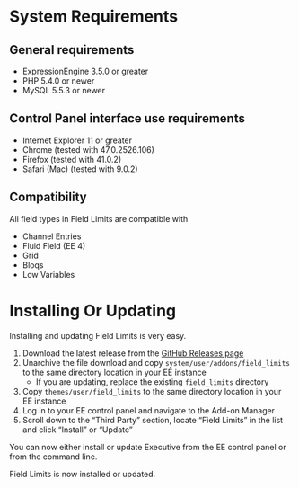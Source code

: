 # System Requirements

## General requirements

- ExpressionEngine 3.5.0 or greater
- PHP 5.4.0 or newer
- MySQL 5.5.3 or newer

## Control Panel interface use requirements

- Internet Explorer 11 or greater
- Chrome (tested with 47.0.2526.106)
- Firefox (tested with 41.0.2)
- Safari (Mac) (tested with 9.0.2)

## Compatibility

All field types in Field Limits are compatible with

- Channel Entries
- Fluid Field (EE 4)
- Grid
- Bloqs
- Low Variables

# Installing Or Updating

Installing and updating Field Limits is very easy.

1. Download the latest release from the [GitHub Releases page](https://github.com/tjdraper/ee-field-limits/releases)
2. Unarchive the file download and copy `system/user/addons/field_limits` to the same directory location in your EE instance
    - If you are updating, replace the existing `field_limits` directory
3. Copy `themes/user/field_limits` to the same directory location in your EE instance
4. Log in to your EE control panel and navigate to the Add-on Manager
5. Scroll down to the “Third Party” section, locate “Field Limits” in the list and click “Install” or “Update”

You can now either install or update Executive from the EE control panel or from the command line.

Field Limits is now installed or updated.
